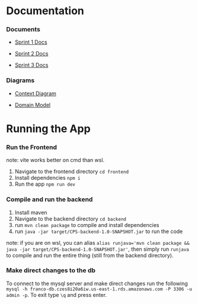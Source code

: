 # Documentation

### Documents

- [Sprint 1 Docs](https://docs.google.com/document/d/1E1hDRnq1JdwVTNN4_kbrR4meCf0MkF0RAz2bThp6g8s/edit?usp=sharing)

- [Sprint 2 Docs](https://docs.google.com/document/d/1kGCXuvp9XKdKInSqQUDWFgDJl1enweDrMSPCZ8ve_ic/edit?tab=t.0)

- [Sprint 3 Docs](https://docs.google.com/document/d/19A_7qKFYMrg6esX5F3NyFJg9eGfYO34FmZy8TgPjLWU/edit?tab=t.0)

### Diagrams

- [Context Diagram](https://app.diagrams.net/#G1Jo-fCdNV0BeeOHu39IpNm5gcvtYM7EvU#%7B%22pageId%22%3A%22FhaqLYx5OxTo6mxjSn0A%22%7D)

- [Domain Model](https://app.diagrams.net/#G1Jo-fCdNV0BeeOHu39IpNm5gcvtYM7EvU#%7B%22pageId%22%3A%22FhaqLYx5OxTo6mxjSn0A%22%7D)

# Running the App

### Run the Frontend

note: vite works better on cmd than wsl.

1. Navigate to the frontend directory `cd frontend`
2. Install dependencies `npm i`
3. Run the app `npm run dev`

### Compile and run the backend

1. Install maven
2. Navigate to the backend directory `cd backend`
3. run `mvn clean package` to compile and install dependencies
4. run `java -jar target/CPS-backend-1.0-SNAPSHOT.jar` to run the code

note: if you are on wsl, you can alias `alias runjava='mvn clean package && java -jar target/CPS-backend-1.0-SNAPSHOT.jar'`, then simply run `runjava` to compile and run the entire thing (still from the backend directory).

### Make direct changes to the db

To connect to the mysql server and make direct changes run the following `mysql -h franco-db.czes8i20a6iw.us-east-1.rds.amazonaws.com -P 3306 -u admin -p`. To exit type `\q` and press enter.
